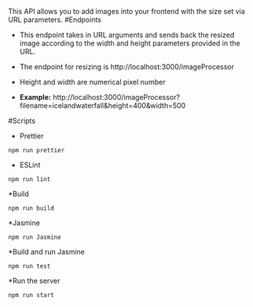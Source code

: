 
This API allows you to add images into your frontend with the size set via URL parameters.
#Endpoints

* This endpoint takes in URL arguments and sends back the resized image according to the width and height parameters provided in the URL.
* The endpoint for resizing is http://localhost:3000/imageProcessor 
* Height and width are numerical pixel number

* **Example:** http://localhost:3000/imageProcessor?filename=icelandwaterfall&height=400&width=500

#Scripts
* Prettier
```
npm run prettier
```
* ESLint
```
npm run lint
```
*Build
```
npm run build
```
*Jasmine
```
npm run Jasmine
```
*Build and run Jasmine
```
npm run test
```
*Run the server
```
npm run start
```